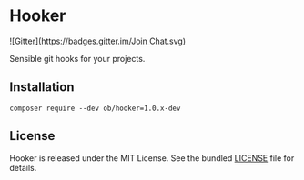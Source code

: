 # Hooker
[![Gitter](https://badges.gitter.im/Join Chat.svg)](https://gitter.im/marcaube/hooker?utm_source=badge&utm_medium=badge&utm_campaign=pr-badge&utm_content=badge)

Sensible git hooks for your projects.


## Installation

`composer require --dev ob/hooker=1.0.x-dev`


## License

Hooker is released under the MIT License. See the bundled [LICENSE]() file for details.
